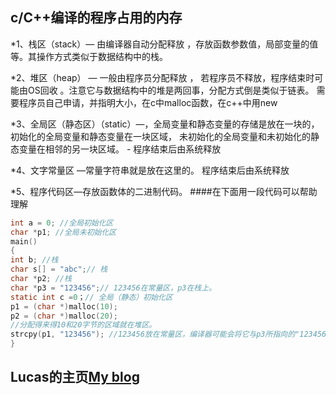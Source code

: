 c/C++编译的程序占用的内存
--------------
  *1、栈区（stack）— 由编译器自动分配释放 ，存放函数参数值，局部变量的值等。其操作方式类似于数据结构中的栈。 
  
  *2、堆区（heap） — 一般由程序员分配释放 ， 若程序员不释放，程序结束时可能由OS回收 。注意它与数据结构中的堆是两回事，分配方式倒是类似于链表。 需要程序员自己申请，并指明大小，在c中malloc函数，在c++中用new
  
  *3、全局区（静态区）（static）—，全局变量和静态变量的存储是放在一块的，初始化的全局变量和静态变量在一块区域， 未初始化的全局变量和未初始化的静态变量在相邻的另一块区域。 - 程序结束后由系统释放 
  
  
  *4、文字常量区 —常量字符串就是放在这里的。 程序结束后由系统释放 
  
  *5、程序代码区—存放函数体的二进制代码。
  ####在下面用一段代码可以帮助理解
```c
int a = 0; //全局初始化区 
char *p1; //全局未初始化区 
main() 
{ 
int b; //栈 
char s[] = "abc";// 栈 
char *p2; //栈 
char *p3 = "123456";// 123456在常量区，p3在栈上。 
static int c =0；// 全局（静态）初始化区 
p1 = (char *)malloc(10); 
p2 = (char *)malloc(20); 
//分配得来得10和20字节的区域就在堆区。 
strcpy(p1, "123456"); //123456放在常量区，编译器可能会将它与p3所指向的"123456"优化成一个地方。 
}
```
Lucas的主页[My blog](https://lucas-yang.github.io)
---------
